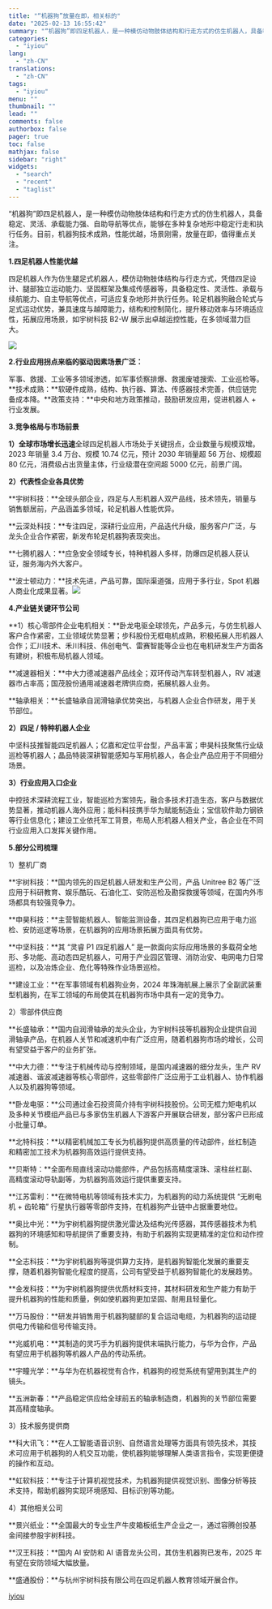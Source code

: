 ```yaml
---
title: "“机器狗”放量在即，相关标的"
date: "2025-02-13 16:55:42"
summary: "“机器狗”即四足机器人，是一种模仿动物肢体结构和行走方式的仿生机器人，具备稳定、灵活、承载能力强、自..."
categories:
  - "iyiou"
lang:
  - "zh-CN"
translations:
  - "zh-CN"
tags:
  - "iyiou"
menu: ""
thumbnail: ""
lead: ""
comments: false
authorbox: false
pager: true
toc: false
mathjax: false
sidebar: "right"
widgets:
  - "search"
  - "recent"
  - "taglist"
---
```


“机器狗”即四足机器人，是一种模仿动物肢体结构和行走方式的仿生机器人，具备稳定、灵活、承载能力强、自助导航等优点，能够在多种复杂地形中稳定行走和执行任务。目前，机器狗技术成熟，性能优越，场景刚需，放量在即，值得重点关注。

**1.四足机器人性能优越**

四足机器人作为仿生腿足式机器人，模仿动物肢体结构与行走方式，凭借四足设计、腿部独立运动能力、坚固框架及集成传感器等，具备稳定性、灵活性、承载与续航能力、自主导航等优点，可适应复杂地形并执行任务。轮足机器狗融合轮式与足式运动优势，兼具速度与越障能力，结构和控制简化，提升移动效率与环境适应性，拓展应用场景，如宇树科技 B2-W 展示出卓越运控性能，在多领域潜力巨大。

![](https://diting-hetu.iyiou.com/async/weixin/xBi9ELbCAUba0lwOL1nV)

**2.行业应用拐点来临的驱动因素场景广泛：**

军事、救援、工业等多领域渗透，如军事侦察排爆、救援废墟搜索、工业巡检等。**技术成熟：**软硬件成熟，结构、执行器、算法、传感器技术完善，供应链完备成本降。**政策支持：**中央和地方政策推动，鼓励研发应用，促进机器人 + 行业发展。

**3.竞争格局与市场前景**

**1）全球市场增长迅速**全球四足机器人市场处于关键拐点，企业数量与规模双增。2023 年销量 3.4 万台、规模 10.74 亿元，预计 2030 年销量超 56 万台、规模超 80 亿元，消费级占出货量主体，行业级潜在空间超 5000 亿元，前景广阔。

**2）代表性企业各具优势**

**宇树科技：**全球头部企业，四足与人形机器人双产品线，技术领先，销量与销售额居前，产品涵盖多领域，轮足机器人性能优异。

**云深处科技：**专注四足，深耕行业应用，产品迭代升级，服务客户广泛，与龙头企业合作紧密，新发布轮足机器狗表现突出。

**七腾机器人：**应急安全领域专长，特种机器人多样，防爆四足机器人获认证，服务海内外大客户。

**波士顿动力：**技术先进，产品可靠，国际渠道强，应用于多行业，Spot 机器人商业化成果显著。![](https://diting-hetu.iyiou.com/async/weixin/H89C8K0YrUfeaJwDmdqW)

**4.产业链关键环节公司**

**1）核心零部件企业电机相关：**卧龙电驱全球领先，产品多元，与仿生机器人客户合作紧密，工业领域优势显著；步科股份无框电机成熟，积极拓展人形机器人合作；汇川技术、禾川科技、伟创电气、雷赛智能等企业也在电机研发生产方面各有建树，积极布局机器人领域。

**减速器相关：**中大力德减速器产品线全；双环传动汽车转型机器人，RV 减速器市占率高；国茂股份通用减速器老牌供应商，拓展机器人业务。

**轴承相关：**长盛轴承自润滑轴承优势突出，与机器人企业合作研发，用于关节部位。

**2）四足 / 特种机器人企业**

中坚科技推智能四足机器人；亿嘉和定位平台型，产品丰富；申昊科技聚焦行业级巡检等机器人；晶品特装深耕智能感知与军用机器人，各企业产品应用于不同细分场景。

**3）行业应用入口企业**

中控技术深耕流程工业，智能巡检方案领先，融合多技术打造生态，客户与数据优势显著，推动机器人海外应用；能科科技携手华为赋能制造业；宝信软件助力钢铁等行业信息化；建设工业依托军工背景，布局人形机器人相关产业，各企业在不同行业应用入口发挥关键作用。

**5.部分公司梳理**

1）整机厂商

**宇树科技：**国内领先的四足机器人研发和生产公司，产品 Unitree B2 等广泛应用于科研教育、娱乐酷玩、石油化工、安防巡检及勘探救援等领域，在国内外市场都具有较强竞争力。

**申昊科技：**主营智能机器人、智能监测设备，其四足机器狗已应用于电力巡检、安防巡逻等场景，在机器狗的应用场景拓展方面具有优势。

**中坚科技：**其 “灵睿 P1 四足机器人” 是一款面向实际应用场景的多载荷全地形、多功能、高动态四足机器人，可用于产业园区管理、消防治安、电网电力日常巡检，以及冶炼企业、危化等特殊作业场景巡检。

**建设工业：**在军事领域有机器狗业务，2024 年珠海航展上展示了全副武装重型机器狗，在军工领域的布局使其在机器狗市场中具有一定的竞争力。

2）零部件供应商

**长盛轴承：**国内自润滑轴承的龙头企业，为宇树科技等机器狗企业提供自润滑轴承产品，在机器人关节和减速机中有广泛应用，随着机器狗市场的增长，公司有望受益于客户的业务扩张。

**中大力德：**专注于机械传动与控制领域，是国内减速器的细分龙头，生产 RV 减速器、谐波减速器等核心零部件，这些零部件广泛应用于工业机器人、协作机器人以及机器狗等领域。

**卧龙电驱：**公司通过金石投资简介持有宇树科技股份。公司无框力矩电机以及多种关节模组产品已与多家仿生机器人下游客户开展联合研发，部分客户已形成小批量订单。

**北特科技：**以精密机械加工专长为机器狗提供高质量的传动部件，丝杠制造和精密加工技术为机器狗高效运行提供支持。

**贝斯特：**全面布局直线滚动功能部件，产品包括高精度滚珠、滚柱丝杠副、高精度滚动导轨副等，为机器狗高效运行提供重要支持。

**江苏雷利：**在微特电机等领域有技术实力，为机器狗的动力系统提供 “无刷电机 + 齿轮箱” 行星执行器等零部件支持，在机器狗产业链中占据重要地位。

**奥比中光：**为宇树机器狗提供激光雷达及结构光传感器，其传感器技术为机器狗的环境感知和导航提供了重要支持，有助于机器狗实现更精准的定位和动作控制。

**全志科技：**为宇树机器狗等提供算力支持，是机器狗智能化发展的重要支撑，随着机器狗智能化程度的提高，公司有望受益于机器狗智能化的发展趋势。

**金发科技：**为宇树机器狗提供优质材料支持，其材料研发和生产能力有助于提升机器狗的性能和质量，例如使机器狗更加坚固、耐用且轻量化。

**万马股份：**研发并销售用于机器狗腿部的复合运动电缆，为机器狗的运动提供电力传输和信号传输支持。

**兆威机电：**其制造的灵巧手为机器狗提供末端执行能力，与华为合作，产品有望应用于机器狗等机器人产品的传动系统。

**宇瞳光学：**与华为在机器视觉有合作，机器狗的视觉系统有望用到其生产的镜头。

**五洲新春：**产品稳定供应给全球前五的轴承制造商，机器狗的关节部位需要其高精度轴承。

3）技术服务提供商

**科大讯飞：**在人工智能语音识别、自然语言处理等方面具有领先技术，其技术可应用于机器狗的人机交互功能，使机器狗能够理解人类语言指令，实现更便捷的操作和互动。

**虹软科技：**专注于计算机视觉技术，为机器狗提供视觉识别、图像分析等技术支持，帮助机器狗实现环境感知、目标识别等功能。

4）其他相关公司

**景兴纸业：**全国最大的专业生产牛皮箱板纸生产企业之一，通过容腾创投基金间接参股宇树科技。

**汉王科技：**国内 AI 安防和 AI 语音龙头公司，其仿生机器狗已发布，2025 年有望在安防领域大幅放量。

**盛通股份：**与杭州宇树科技有限公司在四足机器人教育领域开展合作。

[iyiou](https://www.iyiou.com/news/202502131090156)
